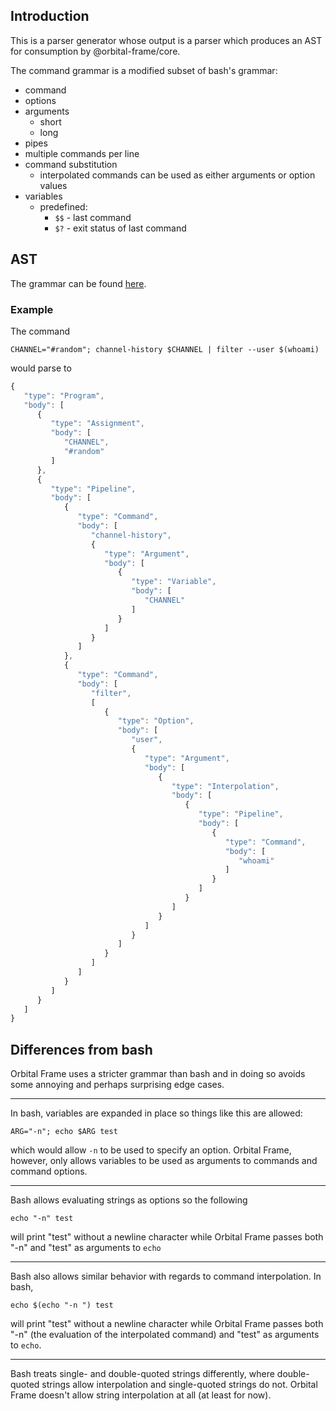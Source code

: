 ## Introduction
This is a parser generator whose output is a parser which produces an AST for
consumption by @orbital-frame/core.

The command grammar is a modified subset of bash's grammar:
  - command
  - options
  - arguments
    - short
    - long
  - pipes
  - multiple commands per line
  - command substitution
    - interpolated commands can be used as either arguments or option values
  - variables
    - predefined:
      - `$$` - last command
      - `$?` - exit status of last command

## AST
The grammar can be found [here](./src/grammar/unix.pegjs).

### Example
The command
```
CHANNEL="#random"; channel-history $CHANNEL | filter --user $(whoami)
```
would parse to
```js
{
   "type": "Program",
   "body": [
      {
         "type": "Assignment",
         "body": [
            "CHANNEL",
            "#random"
         ]
      },
      {
         "type": "Pipeline",
         "body": [
            {
               "type": "Command",
               "body": [
                  "channel-history",
                  {
                     "type": "Argument",
                     "body": [
                        {
                           "type": "Variable",
                           "body": [
                              "CHANNEL"
                           ]
                        }
                     ]
                  }
               ]
            },
            {
               "type": "Command",
               "body": [
                  "filter",
                  [
                     {
                        "type": "Option",
                        "body": [
                           "user",
                           {
                              "type": "Argument",
                              "body": [
                                 {
                                    "type": "Interpolation",
                                    "body": [
                                       {
                                          "type": "Pipeline",
                                          "body": [
                                             {
                                                "type": "Command",
                                                "body": [
                                                   "whoami"
                                                ]
                                             }
                                          ]
                                       }
                                    ]
                                 }
                              ]
                           }
                        ]
                     }
                  ]
               ]
            }
         ]
      }
   ]
}
```

## Differences from bash
Orbital Frame uses a stricter grammar than bash and in doing so avoids some
annoying and perhaps surprising edge cases.

***

In bash, variables are expanded in place so things like this are allowed:
```
ARG="-n"; echo $ARG test
```
which would allow `-n` to be used to specify an option. Orbital Frame, however,
only allows variables to be used as arguments to commands and command options.

***

Bash allows evaluating strings as options so the following
```
echo "-n" test
```
will print "test" without a newline character while Orbital Frame passes both
"-n" and "test" as arguments to `echo`

***

Bash also allows similar behavior with regards to command interpolation.
In bash,
```
echo $(echo "-n ") test
```
will print "test" without a newline character while Orbital Frame passes both
"-n" (the evaluation of the interpolated command) and "test" as arguments to
`echo`.

***

Bash treats single- and double-quoted strings differently, where double-quoted
strings allow interpolation and single-quoted strings do not. Orbital Frame
doesn't allow string interpolation at all (at least for now).
